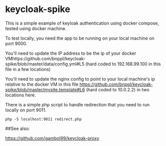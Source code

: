 # keycloak-spike

This is a simple example of keyloak authentication using docker compose, tested using docker machine. 

To test locally, you need the app to be running on your local machine on port 9000. 

You'll need to update the IP address to be the ip of your docker VMhttps://github.com/bnppl/keycloak-spike/blob/master/data/config.yml#L5 (hard coded to 192.168.99.100 in this file in a few locations)

You'll need to update the nginx config to point to your local machine's ip relative to the docker VM in this file
https://github.com/bnppl/keycloak-spike/blob/master/mysite.template#L6 (hard coded to 10.0.2.2) in two locations here.

There is a simple php script to handle redirection that you need to run locally on port 9011.

    php -S localhost:9011 redirect.php


##See also:

https://github.com/gambol99/keycloak-proxy
